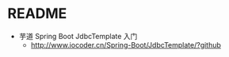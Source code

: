 # README

- 芋道 Spring Boot JdbcTemplate 入门
    - <http://www.iocoder.cn/Spring-Boot/JdbcTemplate/?github>
